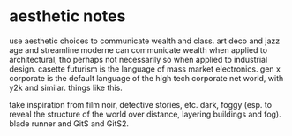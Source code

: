 # aesthetic notes

use aesthetic choices to communicate wealth and class. art deco and jazz age and streamline moderne can communicate wealth when applied to architectural, tho perhaps not necessarily so when applied to industrial design. casette futurism is the language of mass market electronics. gen x corporate is the default language of the high tech corporate net world, with y2k and similar. things like this.

take inspiration from film noir, detective stories, etc. dark, foggy (esp. to reveal the structure of the world over distance, layering buildings and fog). blade runner and GitS and GitS2.
